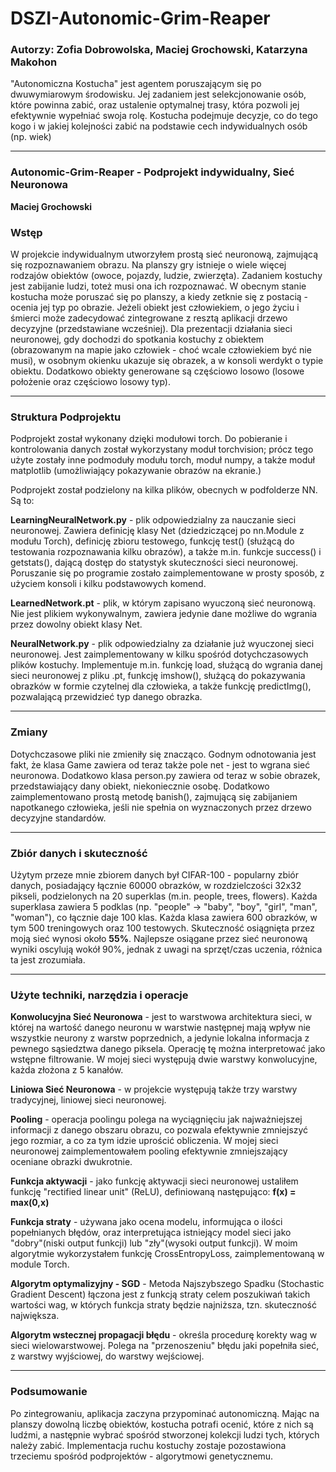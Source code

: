 # DSZI-Autonomic-Grim-Reaper

### Autorzy: Zofia Dobrowolska, Maciej Grochowski, Katarzyna Makohon

"Autonomiczna Kostucha" jest agentem poruszającym się po dwuwymiarowym środowisku. Jej zadaniem jest selekcjonowanie osób, które powinna zabić, oraz ustalenie optymalnej trasy, która pozwoli jej efektywnie wypełniać swoja rolę. Kostucha podejmuje decyzje, co do tego kogo i w jakiej kolejności zabić na podstawie cech indywidualnych osób (np. wiek)

---

### Autonomic-Grim-Reaper - Podprojekt indywidualny, Sieć Neuronowa

**Maciej Grochowski**

### Wstęp

W projekcie indywidualnym utworzyłem prostą sieć neuronową, zajmującą się rozpoznawaniem obrazu. Na planszy gry istnieje o wiele więcej rodzajów obiektów (owoce, pojazdy, ludzie, zwierzęta). Zadaniem kostuchy jest zabijanie ludzi, toteż musi ona ich rozpoznawać. W obecnym stanie kostucha może poruszać się po planszy, a kiedy zetknie się z postacią - ocenia jej typ po obrazie. Jeżeli obiekt jest człowiekiem, o jego życiu i śmierci może zadecydować zintegrowane z resztą aplikacji drzewo decyzyjne (przedstawiane wcześniej).
Dla prezentacji działania sieci neuronowej, gdy dochodzi do spotkania kostuchy z obiektem (obrazowanym na mapie jako człowiek - choć wcale człowiekiem być nie musi), w osobnym okienku ukazuje się obrazek, a w konsoli werdykt o typie obiektu. Dodatkowo obiekty generowane są częściowo losowo (losowe położenie oraz częściowo losowy typ).

---

### Struktura Podprojektu

Podprojekt został wykonany dzięki modułowi torch. Do pobieranie i kontrolowania danych został wykorzystany moduł torchvision; prócz tego użyte zostały inne podmoduły modułu torch, moduł numpy, a także moduł matplotlib (umożliwiający pokazywanie obrazów na ekranie.)

Podprojekt został podzielony na kilka plików, obecnych w podfolderze NN. Są to:

**LearningNeuralNetwork.py** - plik odpowiedzialny za nauczanie sieci neuronowej. Zawiera definicję klasy Net (dziedziczącej po nn.Module z modułu Torch), definicję zbioru testowego, funkcję test() (służącą do testowania rozpoznawania kilku obrazów), a także m.in. funkcje success() i getstats(), dającą dostęp do statystyk skuteczności sieci neuronowej. Poruszanie się po programie zostało zaimplementowane w prosty sposób, z użyciem konsoli i kilku podstawowych komend.

**LearnedNetwork.pt** - plik, w którym zapisano wyuczoną sieć neuronową. Nie jest plikiem wykonywalnym, zawiera jedynie dane możliwe do wgrania przez dowolny obiekt klasy Net.

**NeuralNetwork.py** - plik odpowiedzialny za działanie już wyuczonej sieci neuronowej. Jest zaimplementowany w kilku spośród dotychczasowych plików kostuchy. Implementuje m.in. funkcję load, służącą do wgrania danej sieci neuronowej z pliku .pt, funkcję imshow(), służącą do pokazywania obrazków w formie czytelnej dla człowieka, a także funkcję predictImg(), pozwalającą przewidzieć typ danego obrazka.

---

### Zmiany

Dotychczasowe pliki nie zmieniły się znacząco. Godnym odnotowania jest fakt, że klasa Game zawiera od teraz także pole net - jest to wgrana sieć neuronowa. Dodatkowo klasa person.py zawiera od teraz w sobie obrazek, przedstawiający dany obiekt, niekoniecznie osobę. Dodatkowo zaimplementowano prostą metodę banish(), zajmującą się zabijaniem napotkanego człowieka, jeśli nie spełnia on wyznaczonych przez drzewo decyzyjne standardów.

---

### Zbiór danych i skuteczność

Użytym przeze mnie zbiorem danych był CIFAR-100 - popularny zbiór danych, posiadający łącznie 60000 obrazków, w rozdzielczości 32x32 pikseli, podzielonych na 20 superklas (m.in. people, trees, flowers). Każda superklasa zawiera 5 podklas (np. "people" -> "baby", "boy", "girl", "man", "woman"), co łącznie daje 100 klas. Każda klasa zawiera 600 obrazków, w tym 500 treningowych oraz 100 testowych.
Skuteczność osiągnięta przez moją sieć wynosi około **55%**. Najlepsze osiągane przez sieć neuronową wyniki oscylują wokół 90%, jednak z uwagi na sprzęt/czas uczenia, różnica ta jest zrozumiała.

---

### Użyte techniki, narzędzia i operacje

**Konwolucyjna Sieć Neuronowa** - jest to warstwowa architektura sieci, w której na wartość danego neuronu w warstwie następnej mają wpływ nie wszystkie neurony z warstw poprzednich, a jedynie lokalna informacja z pewnego sąsiedztwa danego piksela. Operację tę można interpretować jako wstępne filtrowanie. W mojej sieci występują dwie warstwy konwolucyjne, każda złożona z 5 kanałów.

**Liniowa Sieć Neuronowa** - w projekcie występują także trzy warstwy tradycyjnej, liniowej sieci neuronowej.

**Pooling** - operacja poolingu polega na wyciągnięciu jak najważniejszej informacji z danego obszaru obrazu, co pozwala efektywnie zmniejszyć jego rozmiar, a co za tym idzie uprościć obliczenia. W mojej sieci neuronowej zaimplementowałem pooling efektywnie zmniejszający oceniane obrazki dwukrotnie.

**Funkcja aktywacji** - jako funkcję aktywacji sieci neuronowej ustaliłem funkcję "rectified linear unit" (ReLU), definiowaną następująco: **f(x) = max(0,x)**

**Funkcja straty** - używana jako ocena modelu, informująca o ilości popełnianych błędów, oraz interpretująca istniejący model sieci jako "dobry"(niski output funkcji) lub "zły"(wysoki output funkcji). W moim algorytmie wykorzystałem funkcję CrossEntropyLoss, zaimplementowaną w module Torch.

**Algorytm optymalizyjny - SGD** - Metoda Najszybszego Spadku (Stochastic Gradient Descent) łączona jest z funkcją straty celem poszukiwań takich wartości wag, w których funkcja straty będzie najniższa, tzn. skuteczność największa. 

**Algorytm wstecznej propagacji błędu** - określa procedurę
korekty wag w sieci wielowarstwowej. Polega na "przenoszeniu" błędu jaki popełniła sieć, z warstwy wyjściowej, do warstwy wejściowej.

---

### Podsumowanie

Po zintegrowaniu, aplikacja zaczyna przypominać autonomiczną. Mając na planszy dowolną liczbę obiektów, kostucha potrafi ocenić, które z nich są ludźmi, a następnie wybrać spośród stworzonej kolekcji ludzi tych, których należy zabić. Implementacja ruchu kostuchy zostaje pozostawiona trzeciemu spośród podprojektów - algorytmowi genetycznemu.








































